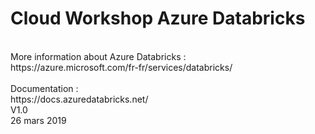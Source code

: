 # Cloud Workshop Azure Databricks

<br>
More information about Azure Databricks : <br>
https://azure.microsoft.com/fr-fr/services/databricks/
<br>
<br>
Documentation : <br>
https://docs.azuredatabricks.net/
<br>
V1.0
<br>
26 mars 2019
